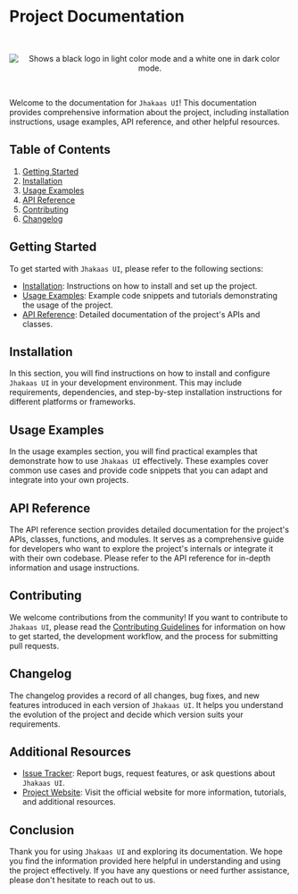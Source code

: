 # Project Documentation

<br/>
<p align="center">
    <picture>
    <source media="(prefers-color-scheme: dark)" srcset="https://github.com/princeteck/jhakaas-ui/assets/13074740/3ee23cb9-0abe-4fed-ba29-550204add2d4">
    <source media="(prefers-color-scheme: light)" srcset="https://github.com/princeteck/jhakaas-ui/assets/13074740/76ebf266-ca97-4a87-80ba-497698e70467">
    <img alt="Shows a black logo in light color mode and a white one in dark color mode." src="https://user-images.githubusercontent.com/25423296/163456779-a8556205-d0a5-45e2-ac17-42d089e3c3f8.png">
    </picture>
</p>
<br/>


Welcome to the documentation for `Jhakaas UI`! This documentation provides comprehensive information about the project, including installation instructions, usage examples, API reference, and other helpful resources.

## Table of Contents

1. [Getting Started](#getting-started)
2. [Installation](#installation)
3. [Usage Examples](#usage-examples)
4. [API Reference](#api-reference)
5. [Contributing](#contributing)
6. [Changelog](#changelog)

## Getting Started

To get started with `Jhakaas UI`, please refer to the following sections:

- [Installation](#installation): Instructions on how to install and set up the project.
- [Usage Examples](#usage-examples): Example code snippets and tutorials demonstrating the usage of the project.
- [API Reference](#api-reference): Detailed documentation of the project's APIs and classes.

## Installation

In this section, you will find instructions on how to install and configure `Jhakaas UI` in your development environment. This may include requirements, dependencies, and step-by-step installation instructions for different platforms or frameworks.

## Usage Examples

In the usage examples section, you will find practical examples that demonstrate how to use `Jhakaas UI` effectively. These examples cover common use cases and provide code snippets that you can adapt and integrate into your own projects.

## API Reference

The API reference section provides detailed documentation for the project's APIs, classes, functions, and modules. It serves as a comprehensive guide for developers who want to explore the project's internals or integrate it with their own codebase. Please refer to the API reference for in-depth information and usage instructions.

## Contributing

We welcome contributions from the community! If you want to contribute to `Jhakaas UI`, please read the [Contributing Guidelines](./CONTRIBUTING.md) for information on how to get started, the development workflow, and the process for submitting pull requests.

## Changelog

The changelog provides a record of all changes, bug fixes, and new features introduced in each version of `Jhakaas UI`. It helps you understand the evolution of the project and decide which version suits your requirements.

## Additional Resources

- [Issue Tracker](https://github.com/adaptolearning/jhakaas-ui/issues): Report bugs, request features, or ask questions about `Jhakaas UI`.
- [Project Website](https://adaptolearning.com/): Visit the official website for more information, tutorials, and additional resources.

## Conclusion

Thank you for using `Jhakaas UI` and exploring its documentation. We hope you find the information provided here helpful in understanding and using the project effectively. If you have any questions or need further assistance, please don't hesitate to reach out to us.
